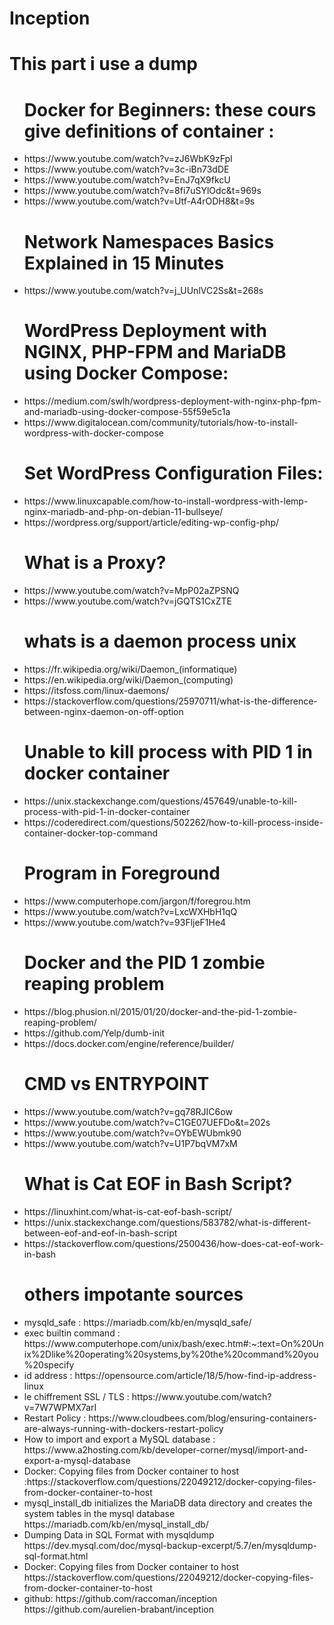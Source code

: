 # Inception
<h1>This part i use a dump</h1>
<ul>
	<h1>Docker for Beginners: these cours give definitions of container :</h1>
	<li>https://www.youtube.com/watch?v=zJ6WbK9zFpI</li>
	<li>https://www.youtube.com/watch?v=3c-iBn73dDE</li>
	<li>https://www.youtube.com/watch?v=EnJ7qX9fkcU</li>
	<li>https://www.youtube.com/watch?v=8fi7uSYlOdc&t=969s</li>
	<li> https://www.youtube.com/watch?v=Utf-A4rODH8&t=9s</li>
</ul>

<ul>
	<h1>Network Namespaces Basics Explained in 15 Minutes</h1>
	<li>https://www.youtube.com/watch?v=j_UUnlVC2Ss&t=268s</li>
</ul>

<ul>
	<h1>WordPress Deployment with NGINX, PHP-FPM and MariaDB using Docker Compose:</h1>
	<li>https://medium.com/swlh/wordpress-deployment-with-nginx-php-fpm-and-mariadb-using-docker-compose-55f59e5c1a</li>
	<li>https://www.digitalocean.com/community/tutorials/how-to-install-wordpress-with-docker-compose</li>
</ul>

<ul>
	<h1> Set WordPress Configuration Files:</h1>
	<li>https://www.linuxcapable.com/how-to-install-wordpress-with-lemp-nginx-mariadb-and-php-on-debian-11-bullseye/</li>
	<li>https://wordpress.org/support/article/editing-wp-config-php/</li>
</ul>

<ul>
	<h1>What is a Proxy?</h1>
	<li>https://www.youtube.com/watch?v=MpP02aZPSNQ</li>
	<li>https://www.youtube.com/watch?v=jGQTS1CxZTE</li>
</ul>

<ul>
	<h1> whats is a daemon process unix </h1>
	<li> https://fr.wikipedia.org/wiki/Daemon_(informatique)</li>
	<li> https://en.wikipedia.org/wiki/Daemon_(computing)</li>
	<li> https://itsfoss.com/linux-daemons/</li>
	<li> https://stackoverflow.com/questions/25970711/what-is-the-difference-between-nginx-daemon-on-off-option </li>
</ul>

<ul>
	<h1>Unable to kill process with PID 1 in docker container</h1>
	<li>https://unix.stackexchange.com/questions/457649/unable-to-kill-process-with-pid-1-in-docker-container</li>
	<li>https://coderedirect.com/questions/502262/how-to-kill-process-inside-container-docker-top-command</li>
</ul>


<ul>
	<h1>Program in Foreground</h1>
	<li>https://www.computerhope.com/jargon/f/foregrou.htm</li>
	<li>https://www.youtube.com/watch?v=LxcWXHbH1qQ</li>
	<li>https://www.youtube.com/watch?v=93FljeF1He4</li>
</ul>

<ul>
	<h1>Docker and the PID 1 zombie reaping problem</h1>
	<li>https://blog.phusion.nl/2015/01/20/docker-and-the-pid-1-zombie-reaping-problem/</li>
	<li>https://github.com/Yelp/dumb-init</li>
	<li>https://docs.docker.com/engine/reference/builder/</li>
</ul>

<ul>
	<h1>CMD vs ENTRYPOINT</h1>
	<li>https://www.youtube.com/watch?v=gq78RJIC6ow</li>
	<li>https://www.youtube.com/watch?v=C1GE07UEFDo&t=202s</li>
	<li>https://www.youtube.com/watch?v=OYbEWUbmk90</li>
	<li>https://www.youtube.com/watch?v=U1P7bqVM7xM</li>
</ul>
<ul>
	<h1>What is Cat EOF in Bash Script?</h1>
	<li>https://linuxhint.com/what-is-cat-eof-bash-script/</li>
	<li>https://unix.stackexchange.com/questions/583782/what-is-different-between-eof-and-eof-in-bash-script</li>
	<li>https://stackoverflow.com/questions/2500436/how-does-cat-eof-work-in-bash</li>
</h1>
</ul>
<ul>
	<h1>others impotante sources</h1>
	<li>mysqld_safe 			:	https://mariadb.com/kb/en/mysqld_safe/</li>
	<li>
		exec builtin command	: 	https://www.computerhope.com/unix/bash/exec.htm#:~:text=On%20Unix%2Dlike%20operating%20systems,by%20the%20command%20you%20specify
	</li>
	<li>id address				: https://opensource.com/article/18/5/how-find-ip-address-linux</li>
	<li>le chiffrement SSL / TLS : https://www.youtube.com/watch?v=7W7WPMX7arI</li>
	<li>Restart Policy : https://www.cloudbees.com/blog/ensuring-containers-are-always-running-with-dockers-restart-policy</li>
	<li>
		How to import and export a MySQL database : https://www.a2hosting.com/kb/developer-corner/mysql/import-and-export-a-mysql-database 
	</li>
	<li>
		Docker: Copying files from Docker container to host :https://stackoverflow.com/questions/22049212/docker-copying-files-from-docker-container-to-host
	</li>
	<li>
		mysql_install_db initializes the MariaDB data directory and creates the system tables in the mysql database
		https://mariadb.com/kb/en/mysql_install_db/
	</li>
	<li>
		Dumping Data in SQL Format with mysqldump
		https://dev.mysql.com/doc/mysql-backup-excerpt/5.7/en/mysqldump-sql-format.html
	</li>
	<li>
		Docker: Copying files from Docker container to host
		https://stackoverflow.com/questions/22049212/docker-copying-files-from-docker-container-to-host
	</li>
	<li>
		github:
		https://github.com/raccoman/inception<br/>
		https://github.com/aurelien-brabant/inception
	</li>
</ul>
